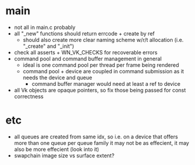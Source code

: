 # main
  * not all in main.c probably
  * all "_new" functions should return errcode + create by ref
      * should also create more clear naming scheme w/r/t allocation (i.e. "_create" and "_init")
  * check all asserts + WN_VK_CHECKS for recoverable errors
  * command pool and command buffer management in general
    * ideal is one command pool per thread per frame being rendered
    * command pool + device are coupled in command submission as it needs the device and queue
      * command buffer manager would need at least a ref to device
  * all Vk objects are opaque pointers, so fix those being passed for const correctness

# etc
  * all queues are created from same idx, so i.e. on a device that offers more than one queue per queue family it may not be as effecient, it may also be more effecient (look into it)
  * swapchain image size vs surface extent?
